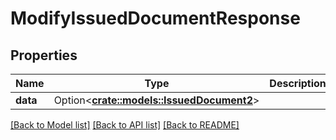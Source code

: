 # ModifyIssuedDocumentResponse

## Properties

Name | Type | Description | Notes
------------ | ------------- | ------------- | -------------
**data** | Option<[**crate::models::IssuedDocument2**](IssuedDocument_2.md)> |  | [optional]

[[Back to Model list]](../README.md#documentation-for-models) [[Back to API list]](../README.md#documentation-for-api-endpoints) [[Back to README]](../README.md)


